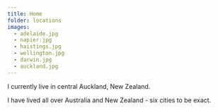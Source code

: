 ```yaml
---
title: Home
folder: locations
images: 
  - adelaide.jpg
  - napier.jpg
  - haistings.jpg
  - wellington.jpg
  - darwin.jpg
  - auckland.jpg
---
```


I currently live in central Auckland, New Zealand.

I have lived all over Australia and New Zealand - six cities to be exact.